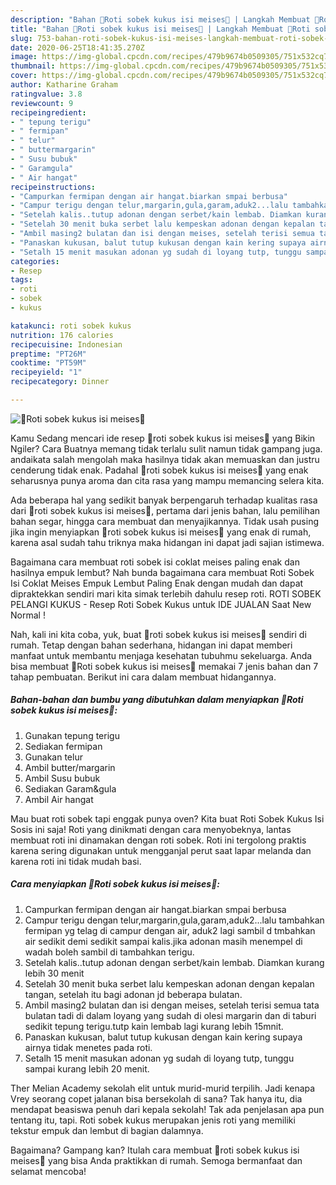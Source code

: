 ```yaml
---
description: "Bahan 🍐Roti sobek kukus isi meises🍐 | Langkah Membuat 🍐Roti sobek kukus isi meises🍐 Yang Bikin Ngiler"
title: "Bahan 🍐Roti sobek kukus isi meises🍐 | Langkah Membuat 🍐Roti sobek kukus isi meises🍐 Yang Bikin Ngiler"
slug: 753-bahan-roti-sobek-kukus-isi-meises-langkah-membuat-roti-sobek-kukus-isi-meises-yang-bikin-ngiler
date: 2020-06-25T18:41:35.270Z
image: https://img-global.cpcdn.com/recipes/479b9674b0509305/751x532cq70/🍐roti-sobek-kukus-isi-meises🍐-foto-resep-utama.jpg
thumbnail: https://img-global.cpcdn.com/recipes/479b9674b0509305/751x532cq70/🍐roti-sobek-kukus-isi-meises🍐-foto-resep-utama.jpg
cover: https://img-global.cpcdn.com/recipes/479b9674b0509305/751x532cq70/🍐roti-sobek-kukus-isi-meises🍐-foto-resep-utama.jpg
author: Katharine Graham
ratingvalue: 3.8
reviewcount: 9
recipeingredient:
- " tepung terigu"
- " fermipan"
- " telur"
- " buttermargarin"
- " Susu bubuk"
- " Garamgula"
- " Air hangat"
recipeinstructions:
- "Campurkan fermipan dengan air hangat.biarkan smpai berbusa"
- "Campur terigu dengan telur,margarin,gula,garam,aduk2...lalu tambahkan fermipan yg telag di campur dengan air, aduk2 lagi sambil d tmbahkan air sedikit demi sedikit sampai kalis.jika adonan masih menempel di wadah boleh sambil di tambahkan terigu."
- "Setelah kalis..tutup adonan dengan serbet/kain lembab. Diamkan kurang lebih 30 menit"
- "Setelah 30 menit buka serbet lalu kempeskan adonan dengan kepalan tangan, setelah itu bagi adonan jd beberapa bulatan."
- "Ambil masing2 bulatan dan isi dengan meises, setelah terisi semua tata bulatan tadi di dalam loyang yang sudah di olesi margarin dan di taburi sedikit tepung terigu.tutp kain lembab lagi kurang lebih 15mnit."
- "Panaskan kukusan, balut tutup kukusan dengan kain kering supaya airnya tidak menetes pada roti."
- "Setalh 15 menit masukan adonan yg sudah di loyang tutp, tunggu sampai kurang lebih 20 menit."
categories:
- Resep
tags:
- roti
- sobek
- kukus

katakunci: roti sobek kukus 
nutrition: 176 calories
recipecuisine: Indonesian
preptime: "PT26M"
cooktime: "PT59M"
recipeyield: "1"
recipecategory: Dinner

---
```



![🍐Roti sobek kukus isi meises🍐](https://img-global.cpcdn.com/recipes/479b9674b0509305/751x532cq70/🍐roti-sobek-kukus-isi-meises🍐-foto-resep-utama.jpg)

Kamu Sedang mencari ide resep 🍐roti sobek kukus isi meises🍐 yang Bikin Ngiler? Cara Buatnya memang tidak terlalu sulit namun tidak gampang juga. andaikata salah mengolah maka hasilnya tidak akan memuaskan dan justru cenderung tidak enak. Padahal 🍐roti sobek kukus isi meises🍐 yang enak seharusnya punya aroma dan cita rasa yang mampu memancing selera kita.

Ada beberapa hal yang sedikit banyak berpengaruh terhadap kualitas rasa dari 🍐roti sobek kukus isi meises🍐, pertama dari jenis bahan, lalu pemilihan bahan segar, hingga cara membuat dan menyajikannya. Tidak usah pusing jika ingin menyiapkan 🍐roti sobek kukus isi meises🍐 yang enak di rumah, karena asal sudah tahu triknya maka hidangan ini dapat jadi sajian istimewa.

Bagaimana cara membuat roti sobek isi coklat meises paling enak dan hasilnya empuk lembut? Nah bunda bagaimana cara membuat Roti Sobek Isi Coklat Meises Empuk Lembut Paling Enak dengan mudah dan dapat dipraktekkan sendiri mari kita simak terlebih dahulu resep roti. ROTI SOBEK PELANGI KUKUS - Resep Roti Sobek Kukus untuk IDE JUALAN Saat New Normal !


Nah, kali ini kita coba, yuk, buat 🍐roti sobek kukus isi meises🍐 sendiri di rumah. Tetap dengan bahan sederhana, hidangan ini dapat memberi manfaat untuk membantu menjaga kesehatan tubuhmu sekeluarga. Anda bisa membuat 🍐Roti sobek kukus isi meises🍐 memakai 7 jenis bahan dan 7 tahap pembuatan. Berikut ini cara dalam membuat hidangannya.

<!--inarticleads1-->

##### Bahan-bahan dan bumbu yang dibutuhkan dalam menyiapkan 🍐Roti sobek kukus isi meises🍐:

1. Gunakan  tepung terigu
1. Sediakan  fermipan
1. Gunakan  telur
1. Ambil  butter/margarin
1. Ambil  Susu bubuk
1. Sediakan  Garam&amp;gula
1. Ambil  Air hangat


Mau buat roti sobek tapi enggak punya oven? Kita buat Roti Sobek Kukus Isi Sosis ini saja! Roti yang dinikmati dengan cara menyobeknya, lantas membuat roti ini dinamakan dengan roti sobek. Roti ini tergolong praktis karena sering digunakan untuk mengganjal perut saat lapar melanda dan karena roti ini tidak mudah basi. 

<!--inarticleads2-->

##### Cara menyiapkan 🍐Roti sobek kukus isi meises🍐:

1. Campurkan fermipan dengan air hangat.biarkan smpai berbusa
1. Campur terigu dengan telur,margarin,gula,garam,aduk2...lalu tambahkan fermipan yg telag di campur dengan air, aduk2 lagi sambil d tmbahkan air sedikit demi sedikit sampai kalis.jika adonan masih menempel di wadah boleh sambil di tambahkan terigu.
1. Setelah kalis..tutup adonan dengan serbet/kain lembab. Diamkan kurang lebih 30 menit
1. Setelah 30 menit buka serbet lalu kempeskan adonan dengan kepalan tangan, setelah itu bagi adonan jd beberapa bulatan.
1. Ambil masing2 bulatan dan isi dengan meises, setelah terisi semua tata bulatan tadi di dalam loyang yang sudah di olesi margarin dan di taburi sedikit tepung terigu.tutp kain lembab lagi kurang lebih 15mnit.
1. Panaskan kukusan, balut tutup kukusan dengan kain kering supaya airnya tidak menetes pada roti.
1. Setalh 15 menit masukan adonan yg sudah di loyang tutp, tunggu sampai kurang lebih 20 menit.


Ther Melian Academy sekolah elit untuk murid-murid terpilih. Jadi kenapa Vrey seorang copet jalanan bisa bersekolah di sana? Tak hanya itu, dia mendapat beasiswa penuh dari kepala sekolah! Tak ada penjelasan apa pun tentang itu, tapi. Roti sobek kukus merupakan jenis roti yang memiliki tekstur empuk dan lembut di bagian dalamnya. 

Bagaimana? Gampang kan? Itulah cara membuat 🍐roti sobek kukus isi meises🍐 yang bisa Anda praktikkan di rumah. Semoga bermanfaat dan selamat mencoba!
